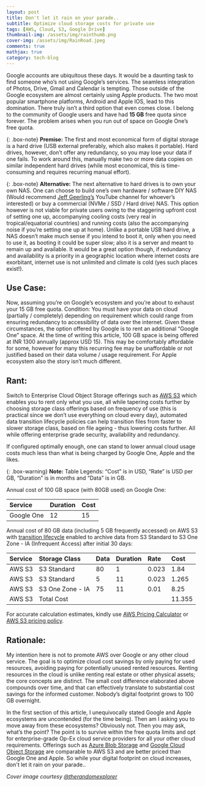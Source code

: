 ```yaml
---
layout: post
title: Don't let it rain on your parade..
subtitle: Optimize cloud storage costs for private use
tags: [AWS, Cloud, S3, Google Drive]
thumbnail-img: /assets/img/rainthumb.png
cover-img: /assets/img/RainRoad.jpeg
comments: true
mathjax: true
category: tech-blog
---
```


Google accounts are ubiquitous these days. It would be a daunting task to find someone who’s not using Google’s services. The seamless integration of Photos, Drive, Gmail and Calendar is tempting. Those outside of the Google ecosystem are almost certainly using Apple products. The two most popular smartphone platforms, Android and Apple IOS, lead to this domination. There truly isn’t a third option that even comes close. I belong to the community of Google users and have had **15 GB** free quota since forever. The problem arises when you run out of space on Google One’s free quota.

{: .box-note}
**Premise:** 
The first and most economical form of digital storage is a hard drive (USB external preferably, which also makes it portable). Hard drives, however, don’t offer any redundancy, so you may lose your data if one fails. To work around this, manually make two or more data copies on similar independent hard drives (while most economical, this is time-consuming and requires recurring manual effort).

{: .box-note}
**Alternative:** 
The next alternative to hard drives is to own your own NAS. One can choose to build one’s own hardware / software DIY NAS (Would recommend [Jeff Geerling’s](https://www.youtube.com/c/JeffGeerling) YouTube channel for whoever’s interested) or buy a commercial (NVMe / SSD / Hard drive) NAS. This option however is not viable for private users owing to the staggering upfront cost of setting one up, accompanying cooling costs (very real in tropical/equatorial countries) and running costs (also the accompanying noise if you’re setting one up at home). Unlike a portable USB hard drive, a NAS doesn’t make much sense if you intend to boot it, only when you need to use it, as booting it could be super slow; also it is a server and meant to remain up and available. It would be a great option though, if redundancy and availability is a priority in a geographic location where internet costs are exorbitant, internet use is not unlimited and climate is cold (yes such places exist!).

## Use Case:

Now, assuming you’re on Google’s ecosystem and you’re about to exhaust your 15 GB free quota. Condition: You must have your data on cloud (partially / completely) depending on requirement which could range from ensuring redundancy to accessibility of data over the internet. Given these circumstances, the option offered by Google is to rent an additional “Google One” space. At the time of writing this article, 100 GB space is being offered at INR 1300 annually (approx USD 15). This may be comfortably affordable for some, however for many this recurring fee may be unaffordable or not justified based on their data volume / usage requirement. For Apple ecosystem also the story isn’t much different.

## Rant:

Switch to Enterprise Cloud Object Storage offerings such as [AWS S3](https://aws.amazon.com/s3/) which enables you to rent only what you use, all while tapering costs further by choosing storage class offerings based on frequency of use (this is practical since we don’t use everything on cloud every day), automated data transition lifecycle policies can help transition files from faster to slower storage class, based on file ageing - thus lowering costs further. All while offering enterprise grade security, availability and redundancy.

If configured optimally enough, one can stand to lower annual cloud usage costs much less than what is being charged by Google One, Apple and the likes.

{: .box-warning}
**Note:** Table Legends: “Cost” is in USD, “Rate” is USD per GB, “Duration” is in months and “Data” is in GB.

Annual cost of 100 GB space (with 80GB used) on Google One:

| Service | Duration | Cost |
| :------ |:--- | :--- |
| Google One | 12 | 15 |

Annual cost of 80 GB data (including 5 GB frequently accessed) on AWS S3 with [transition lifecycle](https://docs.aws.amazon.com/AmazonS3/latest/userguide/lifecycle-transition-general-considerations.html) enabled to archive data from S3 Standard to S3 One Zone - IA (Infrequent Access) after initial 30 days:

| Service | Storage Class | Data | Duration | Rate | Cost |
| :------ |:--- | :--- | :--- | :--- | :--- |
| AWS S3 | S3 Standard | 80 | 1 | 0.023 | 1.84 |
| AWS S3 | S3 Standard | 5 | 11 | 0.023 | 1.265 |
| AWS S3 | S3 One Zone - IA | 75 | 11 | 0.01 | 8.25 |
| AWS S3 | Total Cost |  |  |  | 11.355 |

For accurate calculation estimates, kindly use [AWS Pricing Calculator](https://calculator.aws/) or [AWS S3 pricing policy](https://aws.amazon.com/s3/pricing/).

## Rationale:

My intention here is not to promote AWS over Google or any other cloud service. The goal is to optimize cloud cost savings by only paying for used resources, avoiding paying for potentially unused rented resources. Renting resources in the cloud is unlike renting real estate or other physical assets; the core concepts are distinct. The small cost difference elaborated above compounds over time, and that can effectively translate to substantial cost savings for the informed customer. Nobody’s digital footprint grows to 100 GB overnight.

In the first section of this article, I unequivocally stated Google and Apple ecosystems are uncontended (for the time being). Then am I asking you to move away from these ecosystems? Obviously not. Then you may ask, what’s the point? The point is to survive within the free quota limits and opt for enterprise-grade Op-Ex cloud service providers for all your other cloud requirements. Offerings such as [Azure Blob Storage](https://azure.microsoft.com/en-us/products/storage/blobs/?msockid=2fabc323956261b42d0fd28d94906091) and [Google Cloud Object Storage](https://cloud.google.com/storage) are comparable to AWS S3 and are better priced than Google One and Apple. So while your digital footprint on cloud increases, don't let it rain on your parade..

*Cover image courtesy [@therandomexplorer](https://www.instagram.com/therandomexplorer?igsh=enBmajh3N2t4dDV6)*
